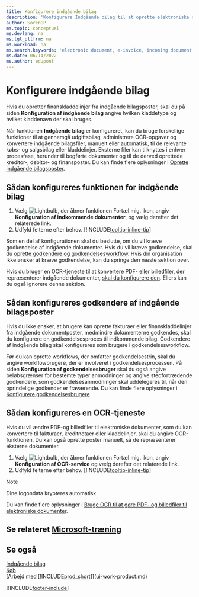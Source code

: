 ```yaml
---
title: Konfigurere indgående bilag
description: 'Konfigurere Indgående bilag til at oprette elektroniske dokumenter, administrere OCR-opgaver, indlæse fakturaer og konvertere billedfiler.'
author: SorenGP
ms.topic: conceptual
ms.devlang: na
ms.tgt_pltfrm: na
ms.workload: na
ms.search.keywords: 'electronic document, e-invoice, incoming document, OCR, ecommerce, document exchange, import invoice'
ms.date: 06/14/2022
ms.author: edupont
---
```

# <a name="set-up-incoming-documents"></a>Konfigurere indgående bilag

Hvis du opretter finanskladdelinjer fra indgående bilagsposter, skal du på siden **Konfiguration af indgående bilag** angive hvilken kladdetype og hvilket kladdenavn der skal bruges.

Når funktionen **Indgående bilag** er konfigureret, kan du bruge forskellige funktioner til at gennemgå udgiftsbilag, administrere OCR-opgaver og konvertere indgående bilagsfiler, manuelt eller automatisk, til de relevante købs- og salgsbilag eller kladdelinjer. Eksterne filer kan tilknyttes i enhver procesfase, herunder til bogførte dokumenter og til de derved oprettede kreditor-, debitor- og finansposter. Du kan finde flere oplysninger i [Oprette indgående bilagsposter](across-how-create-income-document-records.md).

## <a name="to-set-up-the-incoming-documents-feature"></a>Sådan konfigureres funktionen for indgående bilag

1. Vælg ![Lightbulb, der åbner funktionen Fortæl mig.](media/ui-search/search_small.png "Fortæl mig, hvad du vil foretage dig") ikon, angiv **Konfiguration af indkommende dokumenter**, og vælg derefter det relaterede link.
2. Udfyld felterne efter behov. [!INCLUDE[tooltip-inline-tip](includes/tooltip-inline-tip_md.md)]

Som en del af konfigurationen skal du beslutte, om du vil kræve godkendelse af indgående dokumenter. Hvis du vil kræve godkendelse, skal du [oprette godkendere og godkendelsesworkflow](#to-set-up-approvers-of-incoming-document-records). Hvis din organisation ikke ønsker at kræve godkendelse, kan du springe den næste sektion over.

Hvis du bruger en OCR-tjeneste til at konvertere PDF- eller billedfiler, der repræsenterer indgående dokumenter, [skal du konfigurere den](#to-set-up-an-ocr-service). Ellers kan du også ignorere denne sektion.

## <a name="to-set-up-approvers-of-incoming-document-records"></a>Sådan konfigureres godkendere af indgående bilagsposter

Hvis du ikke ønsker, at brugere kan oprette fakturaer eller finanskladdelinjer fra indgående dokumentposter, medmindre dokumenterne godkendes, skal du konfigurere en godkendelsesproces til indkommende bilag. Godkendere af indgående bilag skal konfigureres som brugere i godkendelsesworkflow.

Før du kan oprette workflows, der omfatter godkendelsestrin, skal du angive workflowbrugere, der er involveret i godkendelsesprocessen. På siden **Konfiguration af godkendelsesbruger** skal du også angive beløbsgrænser for bestemte typer anmodninger og angive stedfortrædende godkendere, som godkendelsesanmodninger skal uddelegeres til, når den oprindelige godkender er fraværende. Du kan finde flere oplysninger i [Konfigurere godkendelsesbrugere](across-how-to-set-up-approval-users.md)

## <a name="to-set-up-an-ocr-service"></a>Sådan konfigureres en OCR-tjeneste

Hvis du vil ændre PDF-og billedfiler til elektroniske dokumenter, som du kan konvertere til fakturaer, kreditnotaer eller kladdelinjer, skal du angive OCR-funktionen. Du kan også oprette poster manuelt, så de repræsenterer eksterne dokumenter.

1. Vælg ![Lightbulb, der åbner funktionen Fortæl mig.](media/ui-search/search_small.png "Fortæl mig, hvad du vil foretage dig") ikon, angiv **Konfiguration af OCR-service** og vælg derefter det relaterede link.
2. Udfyld felterne efter behov. [!INCLUDE[tooltip-inline-tip](includes/tooltip-inline-tip_md.md)]

> [!NOTE]  
> Dine logondata krypteres automatisk.

Du kan finde flere oplysninger i [Bruge OCR til at gøre PDF- og billedfiler til elektroniske dokumenter](across-how-use-ocr-pdf-images-files.md).  

## <a name="see-related-microsoft-training"></a>Se relateret [Microsoft-træning](/training/modules/incoming-documents-dynamics-365-business-central/)

## <a name="see-also"></a>Se også

[Indgående bilag](across-income-documents.md)  
[Køb](purchasing-manage-purchasing.md)  
[Arbejd med [!INCLUDE[prod_short](includes/prod_short.md)]](ui-work-product.md)


[!INCLUDE[footer-include](includes/footer-banner.md)]
